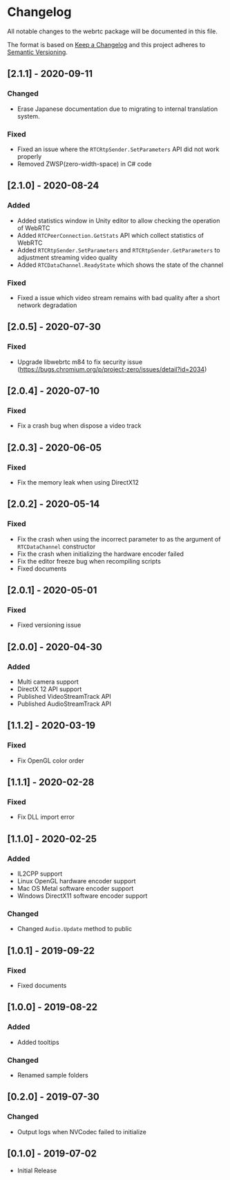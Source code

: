 # Changelog
All notable changes to the webrtc package will be documented in this file.

The format is based on [Keep a Changelog](http://keepachangelog.com/en/1.0.0/)
and this project adheres to [Semantic Versioning](http://semver.org/spec/v2.0.0.html).

## [2.1.1] - 2020-09-11

### Changed

- Erase Japanese documentation due to migrating to internal translation system.

### Fixed

- Fixed an issue where the `RTCRtpSender.SetParameters` API did not work properly
- Removed ZWSP(zero-width-space) in C# code

## [2.1.0] - 2020-08-24

### Added

- Added statistics window in Unity editor to allow checking the operation of WebRTC
- Added `RTCPeerConnection.GetStats` API which collect statistics of WebRTC
- Added `RTCRtpSender.SetParameters` and `RTCRtpSender.GetParameters` to adjustment streaming video quality
- Added `RTCDataChannel.ReadyState` which shows the state of the channel

### Fixed

- Fixed a issue which video stream remains with bad quality after a short network degradation

## [2.0.5] - 2020-07-30

### Fixed

- Upgrade libwebrtc m84 to fix security issue (https://bugs.chromium.org/p/project-zero/issues/detail?id=2034)

## [2.0.4] - 2020-07-10

### Fixed

- Fix a crash bug when dispose a video track

## [2.0.3] - 2020-06-05

### Fixed

- Fix the memory leak when using DirectX12

## [2.0.2] - 2020-05-14

### Fixed

- Fix the crash when using the incorrect parameter to as the argument of `RTCDataChannel` constructor
- Fix the crash when initializing the hardware encoder failed
- Fix the editor freeze bug when recompiling scripts
- Fixed documents

## [2.0.1] - 2020-05-01

### Fixed

- Fixed versioning issue

## [2.0.0] - 2020-04-30

### Added

- Multi camera support
- DirectX 12 API support
- Published VideoStreamTrack API
- Published AudioStreamTrack API

## [1.1.2] - 2020-03-19

### Fixed

- Fix OpenGL color order

## [1.1.1] - 2020-02-28

### Fixed

- Fix DLL import error

## [1.1.0] - 2020-02-25

### Added

- IL2CPP support
- Linux OpenGL hardware encoder support
- Mac OS Metal software encoder support
- Windows DirectX11 software encoder support

### Changed

- Changed `Audio.Update` method to public

## [1.0.1] - 2019-09-22

### Fixed

- Fixed documents

## [1.0.0] - 2019-08-22

### Added

- Added tooltips

### Changed

- Renamed sample folders

## [0.2.0] - 2019-07-30

### Changed

- Output logs when NVCodec failed to initialize

## [0.1.0] - 2019-07-02

- Initial Release